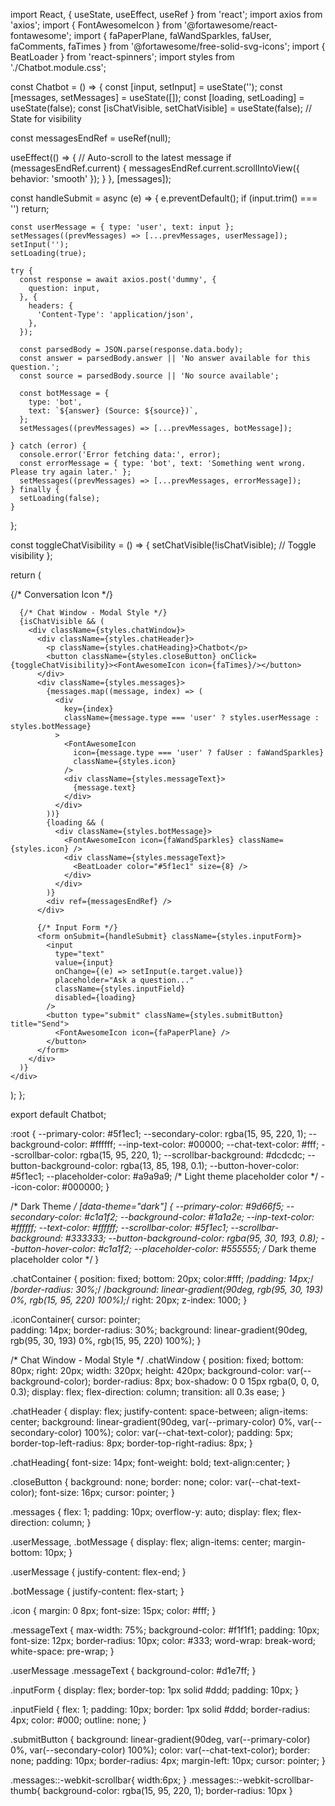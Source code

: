 import React, { useState, useEffect, useRef } from 'react';
import axios from 'axios';
import { FontAwesomeIcon } from '@fortawesome/react-fontawesome';
import { faPaperPlane, faWandSparkles, faUser, faComments, faTimes } from '@fortawesome/free-solid-svg-icons';
import { BeatLoader } from 'react-spinners';
import styles from './Chatbot.module.css';

const Chatbot = () => {
  const [input, setInput] = useState('');
  const [messages, setMessages] = useState([]);
  const [loading, setLoading] = useState(false);
  const [isChatVisible, setChatVisible] = useState(false); // State for visibility

  const messagesEndRef = useRef(null);

  useEffect(() => {
    // Auto-scroll to the latest message
    if (messagesEndRef.current) {
      messagesEndRef.current.scrollIntoView({ behavior: 'smooth' });
    }
  }, [messages]);

  const handleSubmit = async (e) => {
    e.preventDefault();
    if (input.trim() === '') return;

    const userMessage = { type: 'user', text: input };
    setMessages((prevMessages) => [...prevMessages, userMessage]);
    setInput('');
    setLoading(true);

    try {
      const response = await axios.post('dummy', {
        question: input,
      }, {
        headers: {
          'Content-Type': 'application/json',
        },
      });

      const parsedBody = JSON.parse(response.data.body);
      const answer = parsedBody.answer || 'No answer available for this question.';
      const source = parsedBody.source || 'No source available';

      const botMessage = {
        type: 'bot',
        text: `${answer} (Source: ${source})`,
      };
      setMessages((prevMessages) => [...prevMessages, botMessage]);

    } catch (error) {
      console.error('Error fetching data:', error);
      const errorMessage = { type: 'bot', text: 'Something went wrong. Please try again later.' };
      setMessages((prevMessages) => [...prevMessages, errorMessage]);
    } finally {
      setLoading(false);
    }
  };

  const toggleChatVisibility = () => {
    setChatVisible(!isChatVisible); // Toggle visibility
  };

  return (
    <div className={styles.chatContainer}>
      {/* Conversation Icon */}
      <div className={styles.iconContainer} onClick={toggleChatVisibility}>
        <FontAwesomeIcon icon={faComments} className={styles.conversationIcon} />
      </div>

      {/* Chat Window - Modal Style */}
      {isChatVisible && (
        <div className={styles.chatWindow}>
          <div className={styles.chatHeader}>
            <p className={styles.chatHeading}>Chatbot</p>
            <button className={styles.closeButton} onClick={toggleChatVisibility}><FontAwesomeIcon icon={faTimes}/></button>
          </div>
          <div className={styles.messages}>
            {messages.map((message, index) => (
              <div
                key={index}
                className={message.type === 'user' ? styles.userMessage : styles.botMessage}
              >
                <FontAwesomeIcon
                  icon={message.type === 'user' ? faUser : faWandSparkles}
                  className={styles.icon}
                />
                <div className={styles.messageText}>
                  {message.text}
                </div>
              </div>
            ))}
            {loading && (
              <div className={styles.botMessage}>
                <FontAwesomeIcon icon={faWandSparkles} className={styles.icon} />
                <div className={styles.messageText}>
                  <BeatLoader color="#5f1ec1" size={8} />
                </div>
              </div>
            )}
            <div ref={messagesEndRef} />
          </div>

          {/* Input Form */}
          <form onSubmit={handleSubmit} className={styles.inputForm}>
            <input
              type="text"
              value={input}
              onChange={(e) => setInput(e.target.value)}
              placeholder="Ask a question..."
              className={styles.inputField}
              disabled={loading}
            />
            <button type="submit" className={styles.submitButton} title="Send">
              <FontAwesomeIcon icon={faPaperPlane} />
            </button>
          </form>
        </div>
      )}
    </div>
  );
};

export default Chatbot;



:root {
  --primary-color: #5f1ec1;
  --secondary-color: rgba(15, 95, 220, 1);
  --background-color: #ffffff;
  --inp-text-color: #00000;
  --chat-text-color: #fff;
  --scrollbar-color: rgba(15, 95, 220, 1);
  --scrollbar-background: #dcdcdc;
  --button-background-color: rgba(13, 85, 198, 0.1);
  --button-hover-color: #5f1ec1;
  --placeholder-color: #a9a9a9; /* Light theme placeholder color */
  --icon-color: #000000;
}

/* Dark Theme */
[data-theme="dark"] {
  --primary-color: #9d66f5;
  --secondary-color: #c1a1f2;
  --background-color: #1a1a2e;
  --inp-text-color: #ffffff;
  --text-color: #ffffff;
  --scrollbar-color: #5f1ec1;
  --scrollbar-background: #333333;
  --button-background-color: rgba(95, 30, 193, 0.8);
  --button-hover-color: #c1a1f2;
  --placeholder-color: #555555; /* Dark theme placeholder color */
}

.chatContainer {
    position: fixed;
    bottom: 20px;
    color:#fff;
    /*padding: 14px;*/
    /*border-radius: 30%;*/
    /*background: linear-gradient(90deg, rgb(95, 30, 193) 0%, rgb(15, 95, 220) 100%);*/
    right: 20px;
    z-index: 1000;
}

.iconContainer{
  cursor: pointer;  
  padding: 14px;
    border-radius: 30%;
    background: linear-gradient(90deg, rgb(95, 30, 193) 0%, rgb(15, 95, 220) 100%);
}

/* Chat Window - Modal Style */
.chatWindow {
  position: fixed;
  bottom: 80px;
  right: 20px;
  width: 320px;
  height: 420px;
  background-color: var(--background-color);
  border-radius: 8px;
  box-shadow: 0 0 15px rgba(0, 0, 0, 0.3);
  display: flex;
  flex-direction: column;
  transition: all 0.3s ease;
}

.chatHeader {
  display: flex;
  justify-content: space-between;
  align-items: center;
  background: linear-gradient(90deg, var(--primary-color) 0%, var(--secondary-color) 100%);
  color: var(--chat-text-color);
  padding: 5px;
  border-top-left-radius: 8px;
  border-top-right-radius: 8px;
}

.chatHeading{
  font-size: 14px;
  font-weight: bold;
  text-align:center;
}


.closeButton {
  background: none;
  border: none;
  color: var(--chat-text-color);
  font-size: 16px;
  cursor: pointer;
}

.messages {
  flex: 1;
  padding: 10px;
  overflow-y: auto;
  display: flex;
  flex-direction: column;
}

.userMessage,
.botMessage {
  display: flex;
  align-items: center;
  margin-bottom: 10px;
}

.userMessage {
  justify-content: flex-end;
}

.botMessage {
  justify-content: flex-start;
}

.icon {
  margin: 0 8px;
  font-size: 15px;
  color: #fff;
}

.messageText {
  max-width: 75%;
  background-color: #f1f1f1;
  padding: 10px;
  font-size: 12px;
  border-radius: 10px;
  color: #333;
  word-wrap: break-word;
  white-space: pre-wrap;
}

.userMessage .messageText {
  background-color: #d1e7ff;
}

.inputForm {
  display: flex;
  border-top: 1px solid #ddd;
  padding: 10px;
}

.inputField {
  flex: 1;
  padding: 10px;
  border: 1px solid #ddd;
  border-radius: 4px;
  color: #000;
  outline: none;
}

.submitButton {
  background: linear-gradient(90deg, var(--primary-color) 0%, var(--secondary-color) 100%);
  color: var(--chat-text-color);
  border: none;
  padding: 10px;
  border-radius: 4px;
  margin-left: 10px;
  cursor: pointer;
}


.messages::-webkit-scrollbar{
  width:6px;
}
.messages::-webkit-scrollbar-thumb{
background-color: rgba(15, 95, 220, 1);
border-radius: 10px
}

